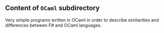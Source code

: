 ## Content of `OCaml` subdirectory

Very simple programs written in OCaml in order to describe similarities and
differences between F# and OCaml languages.
